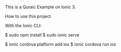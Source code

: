 
This is a Quraic Example on Ionic 3. 

How to use this project

With the Ionic CLI:

$ sudo npm install
$ sudo ionic serve

$ ionic cordova platform add ios
$ ionic cordova run ios
